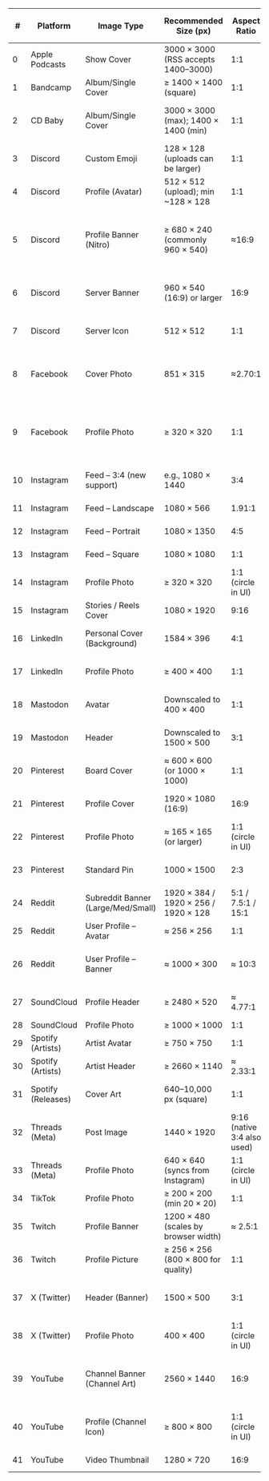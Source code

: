 | # | Platform | Image Type | Recommended Size (px) | Aspect Ratio | Max File Size | Formats | Notes |
| --- | --- | --- | --- | --- | --- | --- | --- |
| 0 | Apple Podcasts | Show Cover | 3000 × 3000 (RSS accepts 1400–3000) | 1:1 | — | PNG, JPG (no transparency) | Solid background; sRGB. |
| 1 | Bandcamp | Album/Single Cover | ≥ 1400 × 1400 (square) | 1:1 | — | JPG, PNG | Bigger is better; must be square. |
| 2 | CD Baby | Album/Single Cover | 3000 × 3000 (max); 1400 × 1400 (min) | 1:1 | ≤25 MB | PNG, GIF, JPG, JPEG | 72–300 dpi (300 best), RGB only; must be perfectly square. |
| 3 | Discord | Custom Emoji | 128 × 128 (uploads can be larger) | 1:1 | ≤256 KB | PNG, GIF (APNG for stickers) | Resized down by Discord. |
| 4 | Discord | Profile (Avatar) | 512 × 512 (upload); min ~128 × 128 | 1:1 | ≈8 MB (static) | JPG, PNG (GIF for Nitro) | Cropped to circle in UI. |
| 5 | Discord | Profile Banner (Nitro) | ≥ 680 × 240 (commonly 960 × 540) | ≈16:9 | ≤10 MB | PNG, JPG, GIF | Nitro-only feature; new UI may crop differently — keep critical content centered. |
| 6 | Discord | Server Banner | 960 × 540 (16:9) or larger | 16:9 | — | PNG, JPG, GIF | Responsive cropping on new UI; test on desktop & mobile. |
| 7 | Discord | Server Icon | 512 × 512 | 1:1 | — | JPG, PNG | Cropped to circle; shows in sidebar & invites. |
| 8 | Facebook | Cover Photo | 851 × 315 | ≈2.70:1 | < 100 KB (fast load) | sRGB JPG (or PNG for text/logo) | Displays ~820×312 (desktop) / 640×360 (mobile). |
| 9 | Facebook | Profile Photo | ≥ 320 × 320 | 1:1 | — | JPG, PNG | Displays ~176×176 (desktop) / 196×196 (mobile); circle-cropped. |
| 10 | Instagram | Feed – 3:4 (new support) | e.g., 1080 × 1440 | 3:4 | — | JPG, PNG | Added in 2025; appears as shot without cropping. |
| 11 | Instagram | Feed – Landscape | 1080 × 566 | 1.91:1 | — | JPG, PNG | Upload width ≥1080 px. |
| 12 | Instagram | Feed – Portrait | 1080 × 1350 | 4:5 | — | JPG, PNG | Upload width ≥1080 px. |
| 13 | Instagram | Feed – Square | 1080 × 1080 | 1:1 | — | JPG, PNG | Upload width ≥1080 px. |
| 14 | Instagram | Profile Photo | ≥ 320 × 320 | 1:1 (circle in UI) | — | JPG, PNG | Center subject for circle crop. |
| 15 | Instagram | Stories / Reels Cover | 1080 × 1920 | 9:16 | — | JPG, PNG | Full‑screen vertical. |
| 16 | LinkedIn | Personal Cover (Background) | 1584 × 396 | 4:1 | ≤8 MB | JPG, PNG | Crops differently on mobile vs desktop. |
| 17 | LinkedIn | Profile Photo | ≥ 400 × 400 | 1:1 | ≤8 MB | JPG, PNG | Bigger uploads are fine; LinkedIn resizes. |
| 18 | Mastodon | Avatar | Downscaled to 400 × 400 | 1:1 | ≤2 MB | PNG, JPG, GIF | Upload larger; instance downscales. |
| 19 | Mastodon | Header | Downscaled to 1500 × 500 | 3:1 | ≤2 MB | PNG, JPG, GIF | Upload larger; instance downscales. |
| 20 | Pinterest | Board Cover | ≈ 600 × 600 (or 1000 × 1000) | 1:1 | — | JPG, PNG | Higher res looks crisper. |
| 21 | Pinterest | Profile Cover | 1920 × 1080 (16:9) | 16:9 | — | JPG, PNG | Pinterest crops/positions to 16:9. |
| 22 | Pinterest | Profile Photo | ≈ 165 × 165 (or larger) | 1:1 (circle in UI) | — | JPG, PNG |  |
| 23 | Pinterest | Standard Pin | 1000 × 1500 | 2:3 | ≤20 MB (web) | JPG, PNG | Other ratios possible; 2:3 performs best. |
| 24 | Reddit | Subreddit Banner (Large/Med/Small) | 1920 × 384 / 1920 × 256 / 1920 × 128 | 5:1 / 7.5:1 / 15:1 | — | JPG, PNG | Responsive; taller on mobile. |
| 25 | Reddit | User Profile – Avatar | ≈ 256 × 256 | 1:1 | — | JPG, PNG |  |
| 26 | Reddit | User Profile – Banner | ≈ 1000 × 300 | ≈ 10:3 | — | JPG, PNG | Cropped/rounded corners on desktop; test on mobile. |
| 27 | SoundCloud | Profile Header | ≥ 2480 × 520 | ≈ 4.77:1 | ≤2 MB | JPG, PNG | Avoid text near edges; crops on small screens. |
| 28 | SoundCloud | Profile Photo | ≥ 1000 × 1000 | 1:1 | ≤2 MB | JPG, PNG |  |
| 29 | Spotify (Artists) | Artist Avatar | ≥ 750 × 750 | 1:1 | ≤20 MB | JPEG, PNG, GIF |  |
| 30 | Spotify (Artists) | Artist Header | ≥ 2660 × 1140 | ≈ 2.33:1 | ≤20 MB | JPEG, PNG, GIF | Keep critical content centered. |
| 31 | Spotify (Releases) | Cover Art | 640–10,000 px (square) | 1:1 | — | TIFF, PNG, JPG | sRGB, 24‑bit; no embedded color profiles. |
| 32 | Threads (Meta) | Post Image | 1440 × 1920 | 9:16 (native 3:4 also used) | ≤8 MB | JPG, PNG |  |
| 33 | Threads (Meta) | Profile Photo | 640 × 640 (syncs from Instagram) | 1:1 (circle in UI) | — | JPG, PNG |  |
| 34 | TikTok | Profile Photo | ≥ 200 × 200 (min 20 × 20) | 1:1 | — | JPG, PNG | Crop within app on upload. |
| 35 | Twitch | Profile Banner | 1200 × 480 (scales by browser width) | ≈ 2.5:1 | — | JPG, PNG | Design for left side; scales responsively. |
| 36 | Twitch | Profile Picture | ≥ 256 × 256 (800 × 800 for quality) | 1:1 | ≤10 MB | GIF, JPG, PNG |  |
| 37 | X (Twitter) | Header (Banner) | 1500 × 500 | 3:1 | — | JPG, PNG | Keep important content centered; profile photo overlaps. |
| 38 | X (Twitter) | Profile Photo | 400 × 400 | 1:1 (circle in UI) | — | JPG, PNG |  |
| 39 | YouTube | Channel Banner (Channel Art) | 2560 × 1440 | 16:9 | ≤6 MB | JPG, PNG | Safe area (always visible): ~1235 × 338. Minimum upload: 2048 × 1152. |
| 40 | YouTube | Profile (Channel Icon) | ≥ 800 × 800 | 1:1 (circle in UI) | ≤15 MB | JPG, PNG, GIF, BMP (no animated GIF) | Renders at ~98 × 98 in many places. |
| 41 | YouTube | Video Thumbnail | 1280 × 720 | 16:9 | ≤2 MB | JPG, PNG, GIF | Minimum width 640 px. |